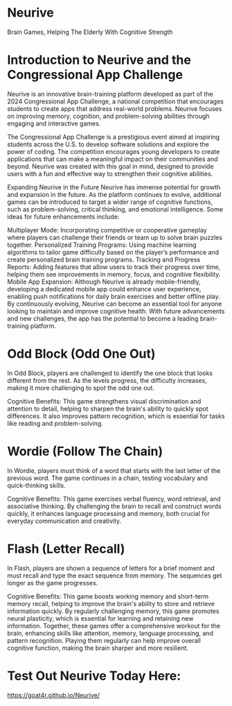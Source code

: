 # Neurive
Brain Games, Helping The Elderly With Cognitive Strength

# Introduction to Neurive and the Congressional App Challenge

Neurive is an innovative brain-training platform developed as part of the 2024 Congressional App Challenge, a national competition that encourages students to create apps that address real-world problems. Neurive focuses on improving memory, cognition, and problem-solving abilities through engaging and interactive games.

The Congressional App Challenge is a prestigious event aimed at inspiring students across the U.S. to develop software solutions and explore the power of coding. The competition encourages young developers to create applications that can make a meaningful impact on their communities and beyond. Neurive was created with this goal in mind, designed to provide users with a fun and effective way to strengthen their cognitive abilities.

Expanding Neurive in the Future
Neurive has immense potential for growth and expansion in the future. As the platform continues to evolve, additional games can be introduced to target a wider range of cognitive functions, such as problem-solving, critical thinking, and emotional intelligence. Some ideas for future enhancements include:

Multiplayer Mode: Incorporating competitive or cooperative gameplay where players can challenge their friends or team up to solve brain puzzles together.
Personalized Training Programs: Using machine learning algorithms to tailor game difficulty based on the player’s performance and create personalized brain training programs.
Tracking and Progress Reports: Adding features that allow users to track their progress over time, helping them see improvements in memory, focus, and cognitive flexibility.
Mobile App Expansion: Although Neurive is already mobile-friendly, developing a dedicated mobile app could enhance user experience, enabling push notifications for daily brain exercises and better offline play.
By continuously evolving, Neurive can become an essential tool for anyone looking to maintain and improve cognitive health. With future advancements and new challenges, the app has the potential to become a leading brain-training platform.

# Odd Block (Odd One Out)
In Odd Block, players are challenged to identify the one block that looks different from the rest. As the levels progress, the difficulty increases, making it more challenging to spot the odd one out.

Cognitive Benefits: This game strengthens visual discrimination and attention to detail, helping to sharpen the brain's ability to quickly spot differences. It also improves pattern recognition, which is essential for tasks like reading and problem-solving.
# Wordie (Follow The Chain)
In Wordie, players must think of a word that starts with the last letter of the previous word. The game continues in a chain, testing vocabulary and quick-thinking skills.

Cognitive Benefits: This game exercises verbal fluency, word retrieval, and associative thinking. By challenging the brain to recall and construct words quickly, it enhances language processing and memory, both crucial for everyday communication and creativity.
# Flash (Letter Recall)
In Flash, players are shown a sequence of letters for a brief moment and must recall and type the exact sequence from memory. The sequences get longer as the game progresses.

Cognitive Benefits: This game boosts working memory and short-term memory recall, helping to improve the brain's ability to store and retrieve information quickly. By regularly challenging memory, this game promotes neural plasticity, which is essential for learning and retaining new information.
Together, these games offer a comprehensive workout for the brain, enhancing skills like attention, memory, language processing, and pattern recognition. Playing them regularly can help improve overall cognitive function, making the brain sharper and more resilient.
# Test Out Neurive Today Here:
https://goat4r.github.io/Neurive/
